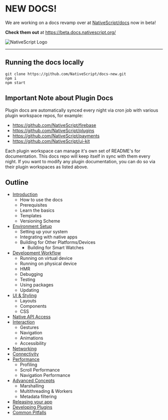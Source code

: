 # NEW DOCS!

We are working on a docs revamp over at [NativeScript/docs](https://github.com/NativeScript/docs) now in beta!

**Check them out** at https://beta.docs.nativescript.org/

![NativeScript Logo](https://art.nativescript.org/logo/export/NativeScript_Logo_Wide_White_Blue_Rounded_Blue.png)

---

## Running the docs locally

<!-- You can refer to and follow the writing guide from the Vue team at : https://v3.vuejs.org/guide/contributing/writing-guide.html -->

```cli
git clone https://github.com/NativeScript/docs-new.git
npm i
npm start
```

## Important Note about Plugin Docs

Plugin docs are automatically synced every night via cron job with various plugin workspace repos, for example:

- https://github.com/NativeScript/firebase
- https://github.com/NativeScript/plugins
- https://github.com/NativeScript/payments
- https://github.com/NativeScript/ui-kit

Each plugin workspace can manage it's own set of README's for documentation. This docs repo will keep itself in sync with them every night.
If you want to modify any plugin documentation, you can do so via their plugin workspaces as listed above.

## Outline

- [Introduction](/introduction.md)
  - How to use the docs
  - Prerequisites
  - Learn the basics
  - Templates
  - Versioning Scheme
- [Environment Setup](/environment-setup.md)
  - Setting up your system
  - Integrating with native apps
  - Building for Other Platforms/Devices
    - Building for Smart Watches
- [Development Workflow](/development-workflow.md)
  - Running on virtual device
  - Running on physical device
  - HMR
  - Debugging
  - Testing
  - Using packages
  - Updating
- [UI & Styling](/ui-and-styling.md)
  - Layouts
  - Components
  - CSS
- [Native API Access](/native-api-access.md)
- [Interaction](/interaction.md)
  - Gestures
  - Navigation
  - Animations
  - Accessibility
- [Networking](/http.md)
- [Connectivity](/connectivity.md)
- [Performance](/performance.md)
  - Profiling
  - Scroll Performance
  - Navigation Performance
- [Advanced Concepts](/advanced-concepts.md)
  - Marshalling
  - Multithreading & Workers
  - Metadata filtering
- [Releasing your app](/releasing.md)
- [Developing Plugins](/plugins/developing-plugins.md)
- [Common Pitfalls](/common-pitfalls.md)
